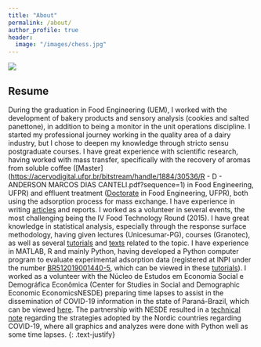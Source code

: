 ```yaml
---
title: "About"
permalink: /about/
author_profile: true
header:
  image: "/images/chess.jpg"
---
```


<img src="{{ site.url }}{{ site.baseurl }}/images/photo_eu.jpg">


## Resume

During the graduation in Food Engineering (UEM), I worked with the development of bakery products and sensory analysis (cookies and salted panettone), in addition to being a monitor in the unit operations discipline. I started my professional journey working in the quality area of a dairy industry, but I chose to deepen my knowledge through stricto sensu postgraduate courses. I have great experience with scientific research, having worked with mass transfer, specifically with the recovery of aromas from soluble coffee ([Master](https://acervodigital.ufpr.br/bitstream/handle/1884/30536/R - D - ANDERSON MARCOS DIAS CANTELI.pdf?sequence=1) in Food Engineering, UFPR) and effluent treatment ([Doctorate](https://acervodigital.ufpr.br/handle/1884/58189) in Food Engineering, UFPR), both using the adsorption process for mass exchange. I have experience in writing [articles](http://bit.ly/artigos_Canteli) and reports. I worked as a volunteer in several events, the most challenging being the IV Food Technology Round (2015). I have great knowledge in statistical analysis, especially through the response surface methodology, having given lectures (Unicesumar-PG), courses (Granotec), as well as several [tutorials](http://bit.ly/tutoriais_anderson) and [texts](https://bit.ly/pca_python) related to the topic. I have experience in MATLAB, R and mainly Python, having developed a Python computer program to evaluate experimental adsorption data (registered at INPI under the number [BR512019001440-5](https://gru.inpi.gov.br/pePI/servlet/ProgramaServletController?Action=detail&CodPedido=26470&SearchParameter=), which can be viewed in these [tutorials](https://youtu.be/N1elHsV4L1o)). I worked as a volunteer with the Núcleo de Estudos em Economia Social e Demográfica Econômica (Center for Studies in Social and Demographic Economic EconomicsNESDE) preparing time lapses to assist in the dissemination of COVID-19 information in the state of Paraná-Brazil, which can be viewed [here](https://www.youtube.com/channel/UCdIQUuHawTgP_CspKZNnlow). The partnership with NESDE resulted in a [technical note](https://mfr.de-1.osf.io/render?url=https://osf.io/d539f/?direct%26mode=render%26action=download%26mode=render) regarding the strategies adopted by the Nordic countries regarding COVID-19, where all graphics and analyzes were done with Python well as some time lapses.
{: .text-justify}
